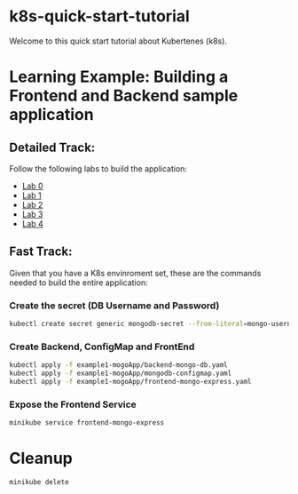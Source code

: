 # k8s-quick-start-tutorial

Welcome to this quick start tutorial about Kubertenes (k8s).

# Learning Example: Building a Frontend and Backend sample application 
## Detailed Track:

Follow the following labs to build the application:
- [Lab 0](./lab0.md)
- [Lab 1](./lab1.md)
- [Lab 2](./lab2.md)
- [Lab 3](./lab3.md)
- [Lab 4](./lab4.md)

## Fast Track:
Given that you have a K8s envinroment set, these are the commands needed to build the entire application:
### Create the secret (DB Username and Password)
```bash
kubectl create secret generic mongodb-secret --from-literal=mongo-username=mongouser --from-literal=mongo-password=mongopass
```
### Create Backend, ConfigMap and FrontEnd
```bash
kubectl apply -f example1-mogoApp/backend-mongo-db.yaml
kubectl apply -f example1-mogoApp/mongodb-configmap.yaml
kubectl apply -f example1-mogoApp/frontend-mongo-express.yaml
```
### Expose the Frontend Service
```bash
minikube service frontend-mongo-express
```
# Cleanup 

```bash
minikube delete
```
